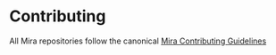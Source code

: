 # Contributing

All Mira repositories follow the canonical [Mira Contributing Guidelines](https://github.com/mirainc/docs/blob/staging/CONTRIBUTING.md)
